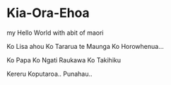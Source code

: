 # Kia-Ora-Ehoa
my Hello World with abit of maori

Ko Lisa ahou
Ko Tararua te Maunga
Ko Horowhenua...

Ko Papa
Ko Ngati Raukawa
Ko Takihiku

Kereru  Koputaroa..  Punahau..
